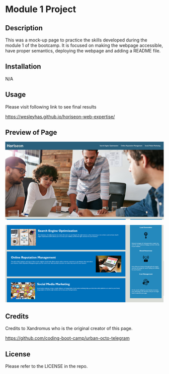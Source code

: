 # Module 1 Project

## Description

This was a mock-up page to practice the skills developed during the module 1 of the bootcamp. It is focused on making the webpage accessible, have proper semantics, deploying the webpage and adding a README file.

## Installation

N/A

## Usage

Please visit following link to see final results 

https://wesleyhas.github.io/horiseon-web-expertise/

## Preview of Page

![Screentshot 1](./assets/images/page-preview-1.png)

![Screentshot 2](./assets/images/page-preview-2.png)

## Credits

Credits to Xandromus who is the original creator of this page.

https://github.com/coding-boot-camp/urban-octo-telegram

## License

Please refer to the LICENSE in the repo.
